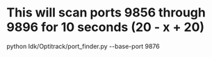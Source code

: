 

# This will scan ports 9856 through 9896 for 10 seconds (20 - x + 20)
python Idk/Optitrack/port_finder.py --base-port 9876
